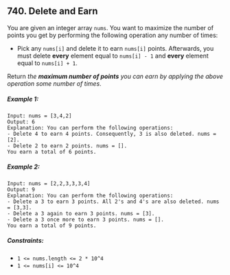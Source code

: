 ## 740. Delete and Earn

You are given an integer array ```nums```. You want to maximize the number of points you get by performing the following operation any number of times:

* Pick any ```nums[i]``` and delete it to earn ```nums[i]``` points. Afterwards, you must delete **every** element equal to ```nums[i] - 1``` and **every** element equal to ```nums[i] + 1```.

Return *the **maximum number of points** you can earn by applying the above operation some number of times*.

##### Example 1:
```
Input: nums = [3,4,2]
Output: 6
Explanation: You can perform the following operations:
- Delete 4 to earn 4 points. Consequently, 3 is also deleted. nums = [2].
- Delete 2 to earn 2 points. nums = [].
You earn a total of 6 points.
```
##### Example 2:
```
Input: nums = [2,2,3,3,3,4]
Output: 9
Explanation: You can perform the following operations:
- Delete a 3 to earn 3 points. All 2's and 4's are also deleted. nums = [3,3].
- Delete a 3 again to earn 3 points. nums = [3].
- Delete a 3 once more to earn 3 points. nums = [].
You earn a total of 9 points.
```

##### Constraints:

* ```1 <= nums.length <= 2 * 10^4```
* ```1 <= nums[i] <= 10^4```
